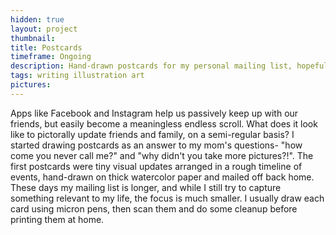 ```yaml
---
hidden: true
layout: project
thumbnail: 
title: Postcards
timeframe: Ongoing
description: Hand-drawn postcards for my personal mailing list, hopefully published monthly but at least quarterly. Topics are usually topical, and feature bees and plants on a regular basis.
tags: writing illustration art
pictures:
---
```


Apps like Facebook and Instagram help us passively keep up with our friends, but easily become a meaningless endless scroll. What does it look like to pictorally update friends and family, on a semi-regular basis? I started drawing postcards as an answer to my mom's questions- "how come you never call me?" and "why didn't you take more pictures?!". The first postcards were tiny visual updates arranged in a rough timeline of events, hand-drawn on thick watercolor paper and mailed off back home. These days my mailing list is longer, and while I still try to capture something relevant to my life, the focus is much smaller. I usually draw each card using micron pens, then scan them and do some cleanup before printing them at home.
